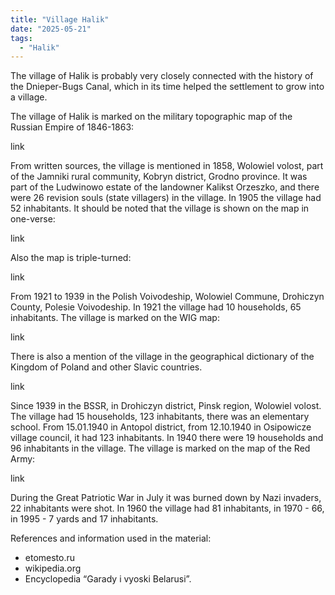 ```yaml
---
title: "Village Halik"
date: "2025-05-21"
tags: 
  - "Halik"
---
```


The village of Halik is probably very closely connected with the history of the Dnieper-Bugs Canal, which in its time helped the settlement to grow into a village.

The village of Halik is marked on the military topographic map of the Russian Empire of 1846-1863:

link

From written sources, the village is mentioned in 1858, Wolowiel volost, part of the Jamniki rural community, Kobryn district, Grodno province. It was part of the Ludwinowo estate of the landowner Kalikst Orzeszko, and there were 26 revision souls (state villagers) in the village. In 1905 the village had 52 inhabitants. It should be noted that the village is shown on the map in one-verse:

link

Also the map is triple-turned:

link

From 1921 to 1939 in the Polish Voivodeship, Wolowiel Commune, Drohiczyn County, Polesie Voivodeship. In 1921 the village had 10 households, 65 inhabitants. The village is marked on the WIG map:

link

There is also a mention of the village in the geographical dictionary of the Kingdom of Poland and other Slavic countries.

link

Since 1939 in the BSSR, in Drohiczyn district, Pinsk region, Wolowiel volost. The village had 15 households, 123 inhabitants, there was an elementary school. From 15.01.1940 in Antopol district, from 12.10.1940 in Osipowicze village council, it had 123 inhabitants. In 1940 there were 19 households and 96 inhabitants in the village. The village is marked on the map of the Red Army:

link

During the Great Patriotic War in July it was burned down by Nazi invaders, 22 inhabitants were shot. In 1960 the village had 81 inhabitants, in 1970 - 66, in 1995 - 7 yards and 17 inhabitants.

References and information used in the material:
- etomesto.ru
- wikipedia.org
- Encyclopedia “Garady i vyoski Belarusi”.

